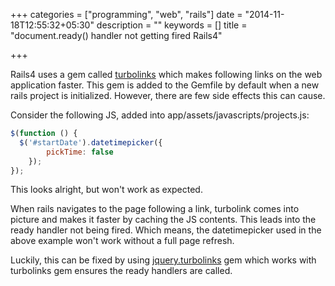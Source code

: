 +++
categories = ["programming", "web", "rails"]
date = "2014-11-18T12:55:32+05:30"
description = ""
keywords = []
title = "document.ready() handler not getting fired   Rails4"

+++

Rails4 uses a gem called [turbolinks](https://github.com/rails/turbolinks) which makes following links on the web application faster. This gem is added to the Gemfile by default when a new rails project is initialized. However, there are few side effects this can cause.

Consider the following JS, added into app/assets/javascripts/projects.js:

```javascript
$(function () {
  $('#startDate').datetimepicker({
		pickTime: false
	});
});
```

This looks alright, but won't work as expected.

When rails navigates to the page following a link, turbolink comes into picture and makes it faster by caching the JS contents. This leads into the ready handler not being fired. Which means, the datetimepicker used in the above example won't work without a full page refresh.

Luckily, this can be fixed by using [jquery.turbolinks](https://github.com/kossnocorp/jquery.turbolinks) gem which works with turbolinks gem ensures the ready handlers are called.
